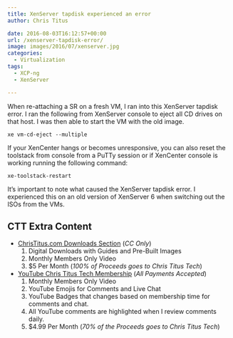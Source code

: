```yaml
---
title: XenServer tapdisk experienced an error
author: Chris Titus

date: 2016-08-03T16:12:57+00:00
url: /xenserver-tapdisk-error/
image: images/2016/07/xenserver.jpg
categories:
  - Virtualization
tags:
  - XCP-ng
  - XenServer

---
```

When re-attaching a SR on a fresh VM, I ran into this XenServer tapdisk error. I ran the following from XenServer console to eject all CD drives on that host. I was then able to start the VM with the old image.<!--more-->

`xe vm-cd-eject --multiple`

If your XenCenter hangs or becomes unresponsive, you can also reset the toolstack from console from a PuTTy session or if XenCenter console is working running the following command:

`xe-toolstack-restart`

It&#8217;s important to note what caused the XenServer tapdisk error. I experienced this on an old version of XenServer 6 when switching out the ISOs from the VMs.

## CTT Extra Content

- [ChrisTitus.com Downloads Section][1] (_CC Only_)
  1. Digital Downloads with Guides and Pre-Built Images
  2. Monthly Members Only Video
  3. $5 Per Month (_100% of Proceeds goes to Chris Titus Tech_)
- [YouTube Chris Titus Tech Membership][2] (_All Payments Accepted_)
  1. Monthly Members Only Video
  2. YouTube Emojis for Comments and Live Chat
  3. YouTube Badges that changes based on membership time for comments and chat.
  4. All YouTube comments are highlighted when I review comments daily. 
  5. $4.99 Per Month (_70% of the Proceeds goes to Chris Titus Tech_)

 [1]: https://portal.christitus.com
 [2]: https://christitus.com/join